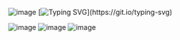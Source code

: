 

![image](https://github.com/user-attachments/assets/63fe3dc3-4197-43aa-b65b-33637eeab582) [![Typing SVG](https://readme-typing-svg.demolab.com?font=Fira+Code&pause=1000&color=F72600&width=435&lines=HE+WAS+A+FRIEND.)](https://git.io/typing-svg)


![image](https://github.com/user-attachments/assets/ae480f84-e6bf-47dc-867a-d81d8c7da7bc)
![image](https://github.com/user-attachments/assets/e80b8d84-6f23-4d5d-b652-1b756a248707)
![image](https://github.com/user-attachments/assets/5a1d41aa-a451-457e-b517-95955a3e8324)







